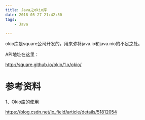 ```yaml
---
title: Java之okio库
date: 2018-05-27 21:42:50
tags:
	- Java

---
```




okio库是square公司开发的，用来弥补java.io和java.nio的不足之处。

API地址在这里：

http://square.github.io/okio/1.x/okio/



# 参考资料

1、Okio库的使用

https://blog.csdn.net/io_field/article/details/51812054